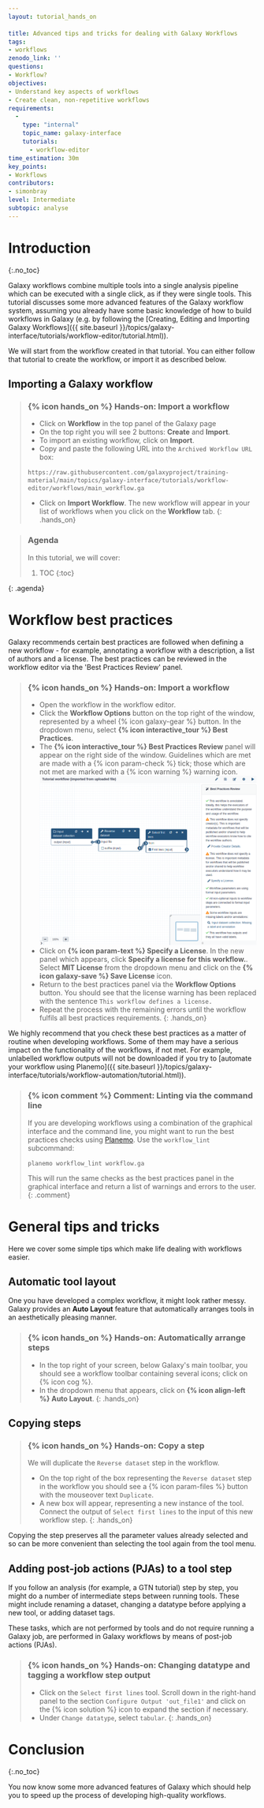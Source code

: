 ```yaml
---
layout: tutorial_hands_on

title: Advanced tips and tricks for dealing with Galaxy Workflows
tags:
- workflows
zenodo_link: ''
questions:
- Workflow?
objectives:
- Understand key aspects of workflows
- Create clean, non-repetitive workflows
requirements:
  -
    type: "internal"
    topic_name: galaxy-interface
    tutorials:
      - workflow-editor
time_estimation: 30m
key_points:
- Workflows
contributors:
- simonbray
level: Intermediate
subtopic: analyse
---
```



<!-- 

Topics to cover:
* Best practices panel
* copying steps
* PJAs
* adding license/user metadata
* how to resolve issues like converting a workflow to a collection type
* updating steps
 -->

# Introduction
{:.no_toc}


Galaxy workflows combine multiple tools into a single analysis pipeline which can be executed with a single click, as if they were single tools. This tutorial discusses some more advanced features of the Galaxy workflow system, assuming you already have some basic knowledge of how to build workflows in Galaxy (e.g. by following the [Creating, Editing and Importing Galaxy Workflows]({{ site.baseurl }}/topics/galaxy-interface/tutorials/workflow-editor/tutorial.html)).

We will start from the workflow created in that tutorial. You can either follow that tutorial to create the workflow, or import it as described below.

## Importing a Galaxy workflow

> ### {% icon hands_on %} Hands-on: Import a workflow
>
> - Click on **Workflow** in the top panel of the Galaxy page
> - On the top right you will see 2 buttons: **Create** and **Import**.
> - To import an existing workflow, click on **Import**.
> - Copy and paste the following URL into the `Archived Workflow URL` box:
> ```
> https://raw.githubusercontent.com/galaxyproject/training-material/main/topics/galaxy-interface/tutorials/workflow-editor/workflows/main_workflow.ga
> ```
> 
> - Click on **Import Workflow**. The new workflow will appear in your list of workflows when you click on the **Workflow** tab.
{: .hands_on}

> ### Agenda
>
> In this tutorial, we will cover:
>
> 1. TOC
> {:toc}
>
{: .agenda}

# Workflow best practices

Galaxy recommends certain best practices are followed when defining a new workflow - for example, annotating a workflow with a description, a list of authors and a license. The best practices can be reviewed in the workflow editor via the 'Best Practices Review' panel.

> ### {% icon hands_on %} Hands-on: Import a workflow
>
> - Open the workflow in the workflow editor.
> - Click the **Workflow Options** button on the top right of the window, represented by a wheel {% icon galaxy-gear %} button. In the dropdown menu, select **{% icon interactive_tour %} Best Practices**.
> - The **{% icon interactive_tour %} Best Practices Review** panel will appear on the right side of the window. Guidelines which are met are made with a {% icon param-check %} tick; those which are not met are marked with a {% icon warning %} warning icon.
> ![The workflow best practices panel](../../images/workflow_editor_best_practices.png "The workflow best practices panel")
> - Click on **{% icon param-text %} Specify a License**. In the new panel which appears, click **Specify a license for this workflow.**. Select **MIT License** from the dropdown menu and click on the **{% icon galaxy-save %} Save License** icon.
> - Return to the best practices panel via the **Workflow Options** button. You should see that the license warning has been replaced with the sentence `This workflow defines a license.`
> - Repeat the process with the remaining errors until the workflow fulfils all best practices requirements.
{: .hands_on}

We highly recommend that you check these best practices as a matter of routine when developing workflows. Some of them may have a serious impact on the functionality of the workflows, if not met. For example, unlabelled workflow outputs will not be downloaded if you try to [automate your workflow using Planemo]({{ site.baseurl }}/topics/galaxy-interface/tutorials/workflow-automation/tutorial.html)).


> ### {% icon comment %} Comment: Linting via the command line
> If you are developing workflows using a combination of the graphical interface and the command line, you might want to run the best practices checks using [Planemo](https://planemo.readthedocs.io/). Use the `workflow_lint` subcommand:
> ```
> planemo workflow_lint workflow.ga
> ```
> This will run the same checks as the best practices panel in the graphical interface and return a list of warnings and errors to the user. 
{: .comment}


# General tips and tricks

Here we cover some simple tips which make life dealing with workflows easier.

## Automatic tool layout

One you have developed a complex workflow, it might look rather messy. Galaxy provides an **Auto Layout** feature that automatically arranges tools in an aesthetically pleasing manner.

> ### {% icon hands_on %} Hands-on: Automatically arrange steps
> - In the top right of your screen, below Galaxy's main toolbar, you should see a workflow toolbar containing several icons; click on {% icon cog %}.
> - In the dropdown menu that appears, click on **{% icon align-left %} Auto Layout**.
{: .hands_on}

## Copying steps

> ### {% icon hands_on %} Hands-on: Copy a step
>
>We will duplicate the `Reverse dataset` step in the workflow.
> - On the top right of the box representing the `Reverse dataset` step in the workflow you should see a {% icon param-files %} button with the mouseover text `Duplicate`. 
> - A new box will appear, representing a new instance of the tool. Connect the output of `Select first lines` to the input of this new workflow step.
{: .hands_on}

Copying the step preserves all the parameter values already selected and so can be more convenient than selecting the tool again from the tool menu. 


## Adding post-job actions (PJAs) to a tool step

If you follow an analysis (for example, a GTN tutorial) step by step, you might do a number of intermediate steps between running tools. These might include renaming a dataset, changing a datatype before applying a new tool, or adding dataset tags.

These tasks, which are not performed by tools and do not require running a Galaxy job, are performed in Galaxy workflows by means of post-job actions (PJAs).

> ### {% icon hands_on %} Hands-on: Changing datatype and tagging a workflow step output
>
> - Click on the `Select first lines` tool. Scroll down in the right-hand panel to the section `Configure Output 'out_file1'` and click on the {% icon solution %} icon to expand the section if necessary.
> - Under `Change datatype`, select `tabular`.
{: .hands_on}





# Conclusion
{:.no_toc}

You now know some more advanced features of Galaxy which should help you to speed up the process of developing high-quality workflows.
